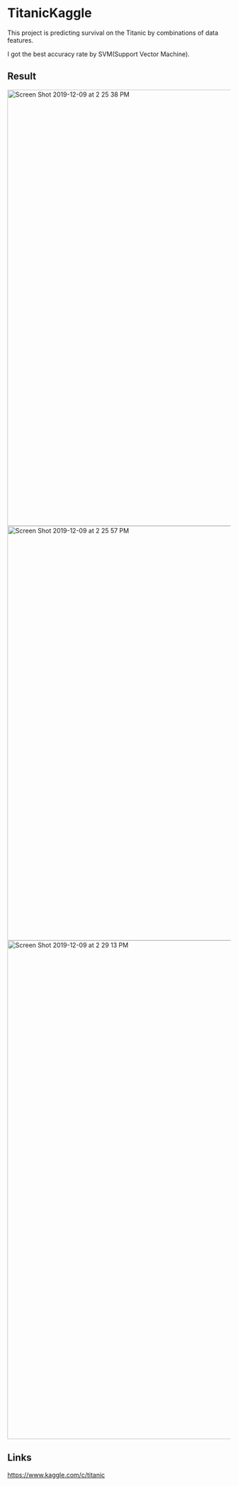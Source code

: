 # TitanicKaggle

This project is predicting survival on the Titanic by combinations of data features.

I got the best accuracy rate by SVM(Support Vector Machine).

## Result

<img width="983" alt="Screen Shot 2019-12-09 at 2 25 38 PM" src="https://user-images.githubusercontent.com/40285946/70409667-f1f17480-1a8f-11ea-8337-d4df9ddca26c.png">
<img width="934" alt="Screen Shot 2019-12-09 at 2 25 57 PM" src="https://user-images.githubusercontent.com/40285946/70409770-5280b180-1a90-11ea-89c5-3db62e9fe461.png">
<img width="1124" alt="Screen Shot 2019-12-09 at 2 29 13 PM" src="https://user-images.githubusercontent.com/40285946/70409791-60363700-1a90-11ea-9a0d-3a51898d47f7.png">

## Links
https://www.kaggle.com/c/titanic
